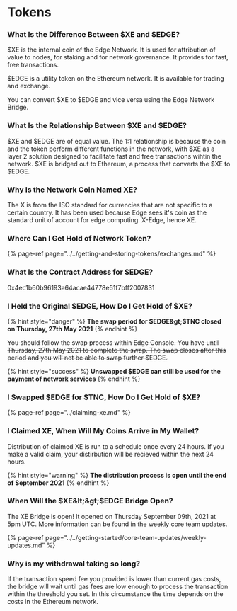 # Tokens

### What Is the Difference Between $XE and $EDGE?

$XE is the internal coin of the Edge Network. It is used for attribution of value to nodes, for staking and for network governance. It provides for fast, free transactions.

$EDGE is a utility token on the Ethereum network. It is available for trading and exchange.

You can convert $XE to $EDGE and vice versa using the Edge Network Bridge.

### What Is the Relationship Between $XE and $EDGE?

$XE and $EDGE are of equal value. The 1:1 relationship is because the coin and the token perform different functions in the network, with $XE as a layer 2 solution designed to facilitate fast and free transactions wihtin the network. $XE is bridged out to Ethereum, a process that converts the $XE to $EDGE.

### Why Is the Network Coin Named XE?

The X is from the ISO standard for currencies that are not specific to a certain country. It has been used because Edge sees it's coin as the standard unit of account for edge computing. X-Edge, hence XE.

### Where Can I Get Hold of Network Token?

{% page-ref page="../../getting-and-storing-tokens/exchanges.md" %}

### What Is the Contract Address for $EDGE?

0x4ec1b60b96193a64acae44778e51f7bff2007831

### I Held the Original $EDGE, How Do I Get Hold of $XE?

{% hint style="danger" %}
**The swap period for $EDGE&gt;$TNC closed on Thursday, 27th May 2021**
{% endhint %}

~~You should follow the swap process within Edge Console. You have until Thursday, 27th May 2021 to complete the swap. The swap closes after this period and you will not be able to swap further $EDGE.~~

{% hint style="success" %}
**Unswapped $EDGE can still be used for the payment of network services**
{% endhint %}

### I Swapped $EDGE for $TNC, How Do I Get Hold of $XE?

{% page-ref page="../claiming-xe.md" %}

### I Claimed XE, When Will My Coins Arrive in My Wallet?

Distribution of claimed XE is run to a schedule once every 24 hours. If you make a valid claim, your distirbution will be recieved within the next 24 hours.

{% hint style="warning" %}
**The distribution process is open until the end of September 2021**
{% endhint %}

### When Will the $XE&lt;&gt;$EDGE Bridge Open?

The XE Bridge is open! It opened on Thursday September 09th, 2021 at 5pm UTC. More information can be found in the weekly core team updates.

{% page-ref page="../../getting-started/core-team-updates/weekly-updates.md" %}

### Why is my withdrawal taking so long?

If the transaction speed fee you provided is lower than current gas costs, the bridge will wait until gas fees are low enough to process the transaction within the threshold you set. In this circumstance the time depends on the costs in the Ethereum network.

